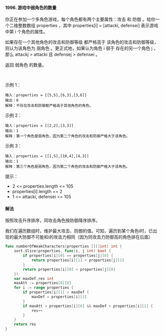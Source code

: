 #### 1996. 游戏中弱角色的数量
你正在参加一个多角色游戏，每个角色都有两个主要属性：攻击 和 防御 。给你一个二维整数数组 properties ，其中 properties[i] = [attacki, defensei] 表示游戏中第 i 个角色的属性。

如果存在一个其他角色的攻击和防御等级 都严格高于 该角色的攻击和防御等级，则认为该角色为 弱角色 。更正式地，如果认为角色 i 弱于 存在的另一个角色 j ，那么 attackj > attacki 且 defensej > defensei 。

返回 弱角色 的数量。

 

示例 1：
```
输入：properties = [[5,5],[6,3],[3,6]]
输出：0
解释：不存在攻击和防御都严格高于其他角色的角色。
```
示例 2：
```
输入：properties = [[2,2],[3,3]]
输出：1
解释：第一个角色是弱角色，因为第二个角色的攻击和防御严格大于该角色。
```
示例 3：
```
输入：properties = [[1,5],[10,4],[4,3]]
输出：1
解释：第三个角色是弱角色，因为第二个角色的攻击和防御严格大于该角色。
```

提示：

- 2 <= properties.length <= 105
- properties[i].length == 2
- 1 <= attacki, defensei <= 105

#### 解法
按照攻击升序排序，同攻击角色按防御降序排序。

我们在遍历数组时，维护最大攻击、防御的值。可知，遍历到某个角色i时，已出现的最大防御不可能和i的攻击力相同（因为同攻击力防御高的角色排在后面）
```go
func numberOfWeakCharacters(properties [][]int) int {
    sort.Slice(properties, func(i, j int) bool {
        if properties[i][0] == properties[j][0] {
            return properties[i][1] < properties[j][1]
        }
        return properties[i][0] > properties[j][0]
    })
    var maxDef,res int
    maxAtt := properties[0][0]
    for i := range properties {
        if properties[i][1] > maxDef {
            maxDef = properties[i][1] 
        }
        if maxAtt > properties[i][0] && maxDef > properties[i][1] {
            res++
        }
    }
    return res 
}
```